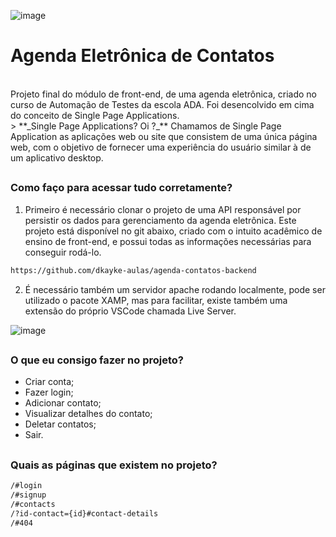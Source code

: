 ![image](https://user-images.githubusercontent.com/68701354/229578694-ff6c86a7-35e5-42c8-8b40-defa383e2498.png)

# Agenda Eletrônica de Contatos
<br/>
Projeto final do módulo de front-end, de uma agenda eletrônica, criado no curso de Automação de Testes da escola ADA. Foi desencolvido em cima do conceito de Single Page Applications.
<br />
> **_Single Page Applications? Oi ?_** Chamamos de Single Page Application as aplicações web ou site que consistem de uma única página web, com o objetivo de fornecer uma experiência do usuário similar à de um aplicativo desktop. 
<br />

##
### Como faço para acessar tudo corretamente?

1. Primeiro é necessário clonar o projeto de uma API responsável por persistir os dados para gerenciamento da agenda eletrônica. Este projeto está disponível no git abaixo, criado com o intuito acadêmico de ensino de front-end, e possui todas as informações necessárias para conseguir rodá-lo.

```sh
https://github.com/dkayke-aulas/agenda-contatos-backend
```

2. É necessário também um servidor apache rodando localmente, pode ser utilizado o pacote XAMP, mas para facilitar, existe também uma extensão do próprio VSCode chamada Live Server. 

![image](https://user-images.githubusercontent.com/68701354/229581159-1d6b7572-6763-41f4-8c49-9d3866f4fd8b.png)

##
### O que eu consigo fazer no projeto?
- Criar conta;
- Fazer login;
- Adicionar contato;
- Visualizar detalhes do contato;
- Deletar contatos;
- Sair.

##
### Quais as páginas que existem no projeto?

```sh
/#login
/#signup
/#contacts
/?id-contact={id}#contact-details
/#404
```
